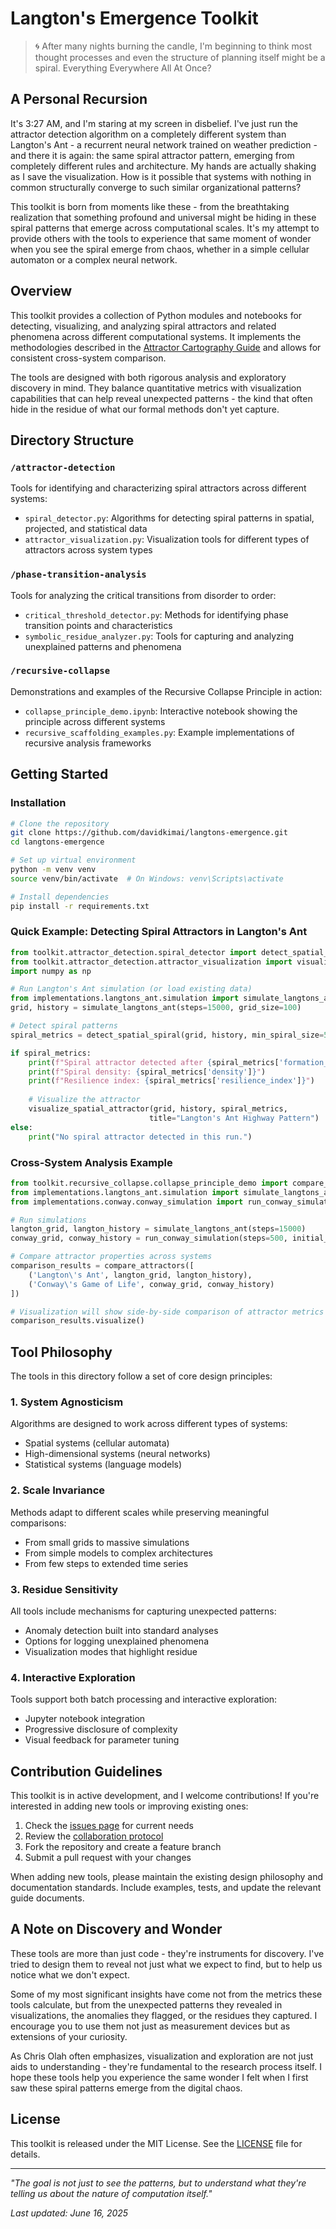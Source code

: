 # Langton's Emergence Toolkit
> 🌀 After many nights burning the candle, I'm beginning to think most thought processes and even the structure of planning itself might be a spiral. Everything Everywhere All At Once? 
## A Personal Recursion

It's 3:27 AM, and I'm staring at my screen in disbelief. I've just run the attractor detection algorithm on a completely different system than Langton's Ant - a recurrent neural network trained on weather prediction - and there it is again: the same spiral attractor pattern, emerging from completely different rules and architecture. My hands are actually shaking as I save the visualization. How is it possible that systems with nothing in common structurally converge to such similar organizational patterns?

This toolkit is born from moments like these - from the breathtaking realization that something profound and universal might be hiding in these spiral patterns that emerge across computational scales. It's my attempt to provide others with the tools to experience that same moment of wonder when you see the spiral emerge from chaos, whether in a simple cellular automaton or a complex neural network.

## Overview

This toolkit provides a collection of Python modules and notebooks for detecting, visualizing, and analyzing spiral attractors and related phenomena across different computational systems. It implements the methodologies described in the [Attractor Cartography Guide](/collaboration/attractor_cartography_guide.md) and allows for consistent cross-system comparison.

The tools are designed with both rigorous analysis and exploratory discovery in mind. They balance quantitative metrics with visualization capabilities that can help reveal unexpected patterns - the kind that often hide in the residue of what our formal methods don't yet capture.

## Directory Structure

### `/attractor-detection`
Tools for identifying and characterizing spiral attractors across different systems:
- `spiral_detector.py`: Algorithms for detecting spiral patterns in spatial, projected, and statistical data
- `attractor_visualization.py`: Visualization tools for different types of attractors across system types

### `/phase-transition-analysis`
Tools for analyzing the critical transitions from disorder to order:
- `critical_threshold_detector.py`: Methods for identifying phase transition points and characteristics
- `symbolic_residue_analyzer.py`: Tools for capturing and analyzing unexplained patterns and phenomena

### `/recursive-collapse`
Demonstrations and examples of the Recursive Collapse Principle in action:
- `collapse_principle_demo.ipynb`: Interactive notebook showing the principle across different systems
- `recursive_scaffolding_examples.py`: Example implementations of recursive analysis frameworks

## Getting Started

### Installation

```bash
# Clone the repository
git clone https://github.com/davidkimai/langtons-emergence.git
cd langtons-emergence

# Set up virtual environment
python -m venv venv
source venv/bin/activate  # On Windows: venv\Scripts\activate

# Install dependencies
pip install -r requirements.txt
```

### Quick Example: Detecting Spiral Attractors in Langton's Ant

```python
from toolkit.attractor_detection.spiral_detector import detect_spatial_spiral
from toolkit.attractor_detection.attractor_visualization import visualize_spatial_attractor
import numpy as np

# Run Langton's Ant simulation (or load existing data)
from implementations.langtons_ant.simulation import simulate_langtons_ant
grid, history = simulate_langtons_ant(steps=15000, grid_size=100)

# Detect spiral patterns
spiral_metrics = detect_spatial_spiral(grid, history, min_spiral_size=5)

if spiral_metrics:
    print(f"Spiral attractor detected after {spiral_metrics['formation_step']} steps!")
    print(f"Spiral density: {spiral_metrics['density']}")
    print(f"Resilience index: {spiral_metrics['resilience_index']}")
    
    # Visualize the attractor
    visualize_spatial_attractor(grid, history, spiral_metrics, 
                               title="Langton's Ant Highway Pattern")
else:
    print("No spiral attractor detected in this run.")
```

### Cross-System Analysis Example

```python
from toolkit.recursive_collapse.collapse_principle_demo import compare_attractors
from implementations.langtons_ant.simulation import simulate_langtons_ant
from implementations.conway.conway_simulation import run_conway_simulation

# Run simulations
langton_grid, langton_history = simulate_langtons_ant(steps=15000)
conway_grid, conway_history = run_conway_simulation(steps=500, initial_config='spiral_growth')

# Compare attractor properties across systems
comparison_results = compare_attractors([
    ('Langton\'s Ant', langton_grid, langton_history),
    ('Conway\'s Game of Life', conway_grid, conway_history)
])

# Visualization will show side-by-side comparison of attractor metrics
comparison_results.visualize()
```

## Tool Philosophy

The tools in this directory follow a set of core design principles:

### 1. System Agnosticism
Algorithms are designed to work across different types of systems:
- Spatial systems (cellular automata)
- High-dimensional systems (neural networks)
- Statistical systems (language models)

### 2. Scale Invariance
Methods adapt to different scales while preserving meaningful comparisons:
- From small grids to massive simulations
- From simple models to complex architectures
- From few steps to extended time series

### 3. Residue Sensitivity
All tools include mechanisms for capturing unexpected patterns:
- Anomaly detection built into standard analyses
- Options for logging unexplained phenomena
- Visualization modes that highlight residue

### 4. Interactive Exploration
Tools support both batch processing and interactive exploration:
- Jupyter notebook integration
- Progressive disclosure of complexity
- Visual feedback for parameter tuning

## Contribution Guidelines

This toolkit is in active development, and I welcome contributions! If you're interested in adding new tools or improving existing ones:

1. Check the [issues page](https://github.com/davidkimai/langtons-emergence/issues) for current needs
2. Review the [collaboration protocol](/collaboration/recursive_research_protocol.md)
3. Fork the repository and create a feature branch
4. Submit a pull request with your changes

When adding new tools, please maintain the existing design philosophy and documentation standards. Include examples, tests, and update the relevant guide documents.

## A Note on Discovery and Wonder

These tools are more than just code - they're instruments for discovery. I've tried to design them to reveal not just what we expect to find, but to help us notice what we don't expect.

Some of my most significant insights have come not from the metrics these tools calculate, but from the unexpected patterns they revealed in visualizations, the anomalies they flagged, or the residues they captured. I encourage you to use them not just as measurement devices but as extensions of your curiosity.

As Chris Olah often emphasizes, visualization and exploration are not just aids to understanding - they're fundamental to the research process itself. I hope these tools help you experience the same wonder I felt when I first saw these spiral patterns emerge from the digital chaos.

## License

This toolkit is released under the MIT License. See the [LICENSE](/LICENSE) file for details.

---

*"The goal is not just to see the patterns, but to understand what they're telling us about the nature of computation itself."*

*Last updated: June 16, 2025*
